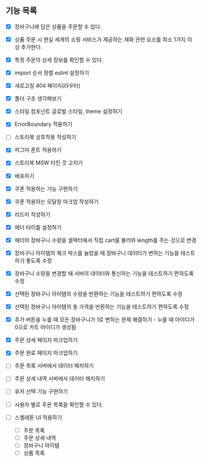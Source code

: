 ## 기능 목록

- [x] 장바구니에 담은 상품을 주문할 수 있다.
- [x] 상품 주문 시 현실 세계의 쇼핑 서비스가 제공하는 재화 관련 요소를 최소 1가지 이상 추가한다.
- [x] 특정 주문의 상세 정보를 확인할 수 있다.

- [x] import 순서 정렬 eslint 설정하기
- [x] 새로고침 404 페이지(라우터)
- [x] 폴더 구조 생각해보기
- [x] 스타일 컴포넌트 글로벌 스타일, theme 설정하기
- [x] ErrorBoundary 적용하기
- [ ] 스토리북 상호작용 작성하기
- [x] 피그마 폰트 적용하기
- [x] 스토리북 MSW 터진 것 고치기
- [x] 배포하기

- [x] 쿠폰 적용하는 기능 구현하기
- [x] 쿠폰 적용하는 모달창 마크업 작성하기
- [x] 리드미 작성하기
- [x] 헤더 타이틀 설정하기

- [x] 헤더의 장바구니 수량을 셀렉터에서 직접 cart를 불러와 length를 주는 것으로 변경
- [x] 장바구니 아이템의 체크 박스를 눌렀을 때 장바구니 데이터가 변하는 기능을 테스트하기 좋도록 수정
- [x] 장바구니 수량을 변경할 때 서버의 데이터와 통신하는 기능을 테스트하기 편하도록 수정
- [x] 선택된 장바구니 아이템의 수량을 반환하는 기능을 테스트하기 편하도록 수정
- [x] 선택된 장바구니 아이템의 총 가격을 반환하는 기능을 테스트하기 편하도록 수정

- [x] 추가 버튼을 누를 때 모든 장바구니가 1로 변하는 문제 해결하기 - 누를 때 아이디가 0으로 카트 아이디가 생성됨
- [x] 주문 상세 페이지 마크업하기
- [x] 주문 완료 페이지 마크업하기

- [ ] 주문 목록 서버에서 데이터 패치하기
- [ ] 주문 상세 내역 서버에서 데이터 패치하기
- [ ] 유저 선택 기능 구현하기
- [ ] 사용자 별로 주문 목록을 확인할 수 있다.
- [ ] 스켈레톤 UI 적용하기
  - [ ] 주문 목록
  - [ ] 주문 상세 내역
  - [ ] 장바구니 아이템
  - [ ] 상품 목록
